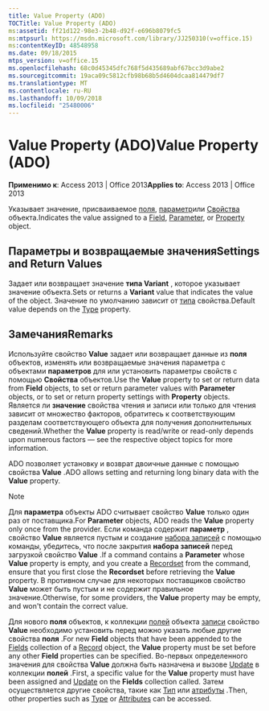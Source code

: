 ```yaml
---
title: Value Property (ADO)
TOCTitle: Value Property (ADO)
ms:assetid: ff21d122-98e3-2b48-d92f-e696b8079fc5
ms:mtpsurl: https://msdn.microsoft.com/library/JJ250310(v=office.15)
ms:contentKeyID: 48548958
ms.date: 09/18/2015
mtps_version: v=office.15
ms.openlocfilehash: 68c0d45345dfc768f5d435689abf67bcc3d9abe2
ms.sourcegitcommit: 19aca09c5812cfb98b68b5d4604dcaa814479df7
ms.translationtype: MT
ms.contentlocale: ru-RU
ms.lasthandoff: 10/09/2018
ms.locfileid: "25480006"
---
```

# <a name="value-property-ado"></a><span data-ttu-id="eb19b-102">Value Property (ADO)</span><span class="sxs-lookup"><span data-stu-id="eb19b-102">Value Property (ADO)</span></span>


<span data-ttu-id="eb19b-103">**Применимо к**: Access 2013 | Office 2013</span><span class="sxs-lookup"><span data-stu-id="eb19b-103">**Applies to**: Access 2013 | Office 2013</span></span>

<span data-ttu-id="eb19b-104">Указывает значение, присваиваемое [поля](field-object-ado.md), [параметр](parameter-object-ado.md)или [Свойства](property-object-ado.md) объекта.</span><span class="sxs-lookup"><span data-stu-id="eb19b-104">Indicates the value assigned to a [Field](field-object-ado.md), [Parameter](parameter-object-ado.md), or [Property](property-object-ado.md) object.</span></span>

## <a name="settings-and-return-values"></a><span data-ttu-id="eb19b-105">Параметры и возвращаемые значения</span><span class="sxs-lookup"><span data-stu-id="eb19b-105">Settings and Return Values</span></span>

<span data-ttu-id="eb19b-106">Задает или возвращает значение **типа Variant** , которое указывает значение объекта.</span><span class="sxs-lookup"><span data-stu-id="eb19b-106">Sets or returns a **Variant** value that indicates the value of the object.</span></span> <span data-ttu-id="eb19b-107">Значение по умолчанию зависит от [типа](type-property-ado.md) свойства.</span><span class="sxs-lookup"><span data-stu-id="eb19b-107">Default value depends on the [Type](type-property-ado.md) property.</span></span>

## <a name="remarks"></a><span data-ttu-id="eb19b-108">Замечания</span><span class="sxs-lookup"><span data-stu-id="eb19b-108">Remarks</span></span>

<span data-ttu-id="eb19b-109">Используйте свойство **Value** задает или возвращает данные из **поля** объектов, изменять или возвращаемые значения параметра с объектами **параметров** для или установить параметры свойств с помощью **Свойства** объектов.</span><span class="sxs-lookup"><span data-stu-id="eb19b-109">Use the **Value** property to set or return data from **Field** objects, to set or return parameter values with **Parameter** objects, or to set or return property settings with **Property** objects.</span></span> <span data-ttu-id="eb19b-110">Является ли **значение** свойства чтения и записи или только для чтения зависит от множество факторов, обратитесь к соответствующим разделам соответствующего объекта для получения дополнительных сведений.</span><span class="sxs-lookup"><span data-stu-id="eb19b-110">Whether the **Value** property is read/write or read-only depends upon numerous factors — see the respective object topics for more information.</span></span>

<span data-ttu-id="eb19b-111">ADO позволяет установку и возврат двоичные данные с помощью свойства **Value** .</span><span class="sxs-lookup"><span data-stu-id="eb19b-111">ADO allows setting and returning long binary data with the **Value** property.</span></span>


> [!NOTE]
> <P><span data-ttu-id="eb19b-112">Для <STRONG>параметра</STRONG> объекты ADO считывает свойство <STRONG>Value</STRONG> только один раз от поставщика.</span><span class="sxs-lookup"><span data-stu-id="eb19b-112">For <STRONG>Parameter</STRONG> objects, ADO reads the <STRONG>Value</STRONG> property only once from the provider.</span></span> <span data-ttu-id="eb19b-113">Если команда содержит <STRONG>параметр</STRONG> , свойство <STRONG>Value</STRONG> является пустым и создание <A href="recordset-object-ado.md">набора записей</A> с помощью команды, убедитесь, что после закрытия <STRONG>набора записей</STRONG> перед загрузкой свойство <STRONG>Value</STRONG> .</span><span class="sxs-lookup"><span data-stu-id="eb19b-113">If a command contains a <STRONG>Parameter</STRONG> whose <STRONG>Value</STRONG> property is empty, and you create a <A href="recordset-object-ado.md">Recordset</A> from the command, ensure that you first close the <STRONG>Recordset</STRONG> before retrieving the <STRONG>Value</STRONG> property.</span></span> <span data-ttu-id="eb19b-114">В противном случае для некоторых поставщиков свойство <STRONG>Value</STRONG> может быть пустым и не содержит правильное значение.</span><span class="sxs-lookup"><span data-stu-id="eb19b-114">Otherwise, for some providers, the <STRONG>Value</STRONG> property may be empty, and won't contain the correct value.</span></span></P>



<span data-ttu-id="eb19b-115">Для нового **поля** объектов, к коллекции [полей](fields-collection-ado.md) объекта [записи](record-object-ado.md) свойство **Value** необходимо установить перед можно указать любые другие свойства **поля** .</span><span class="sxs-lookup"><span data-stu-id="eb19b-115">For new **Field** objects that have been appended to the [Fields](fields-collection-ado.md) collection of a [Record](record-object-ado.md) object, the **Value** property must be set before any other **Field** properties can be specified.</span></span> <span data-ttu-id="eb19b-116">Во-первых определенного значения для свойства **Value** должна быть назначена и вызове [Update](update-method-ado.md) в коллекции **полей** .</span><span class="sxs-lookup"><span data-stu-id="eb19b-116">First, a specific value for the **Value** property must have been assigned and [Update](update-method-ado.md) on the **Fields** collection called.</span></span> <span data-ttu-id="eb19b-117">Затем осуществляется другие свойства, такие как [Тип](type-property-ado.md) или [атрибуты](attributes-property-ado.md) .</span><span class="sxs-lookup"><span data-stu-id="eb19b-117">Then, other properties such as [Type](type-property-ado.md) or [Attributes](attributes-property-ado.md) can be accessed.</span></span>

